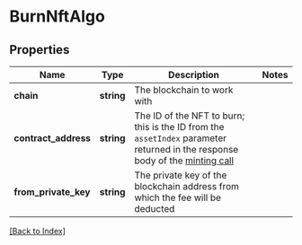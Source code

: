 # BurnNftAlgo

## Properties

Name | Type | Description | Notes
------------ | ------------- | ------------- | -------------
**chain** | **string** | The blockchain to work with |
**contract_address** | **string** | The ID of the NFT to burn; this is the ID from the <code>assetIndex</code> parameter returned in the response body of the <a href="#operation/NftMintErc721">minting call</a> |
**from_private_key** | **string** | The private key of the blockchain address from which the fee will be deducted |

[[Back to Index]](../index.md)
